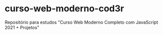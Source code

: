 # curso-web-moderno-cod3r
Repositório para estudos "Curso Web Moderno Completo com JavaScript 2021 + Projetos" 
